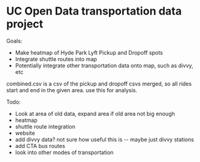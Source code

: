 # UC Open Data transportation data project
Goals:
- Make heatmap of Hyde Park Lyft Pickup and Dropoff spots
- Integrate shuttle routes into map
- Potentially integrate other transportation data onto map, such as divvy, etc


combined.csv is a csv of the pickup and dropoff csvs merged, so all rides start and end in the given area. use this for analysis.

Todo:
- Look at area of old data, expand area if old area not big enough
- heatmap
- shuttle route integration
- website
- add divvy data? not sure how useful this is -- maybe just divvy stations
- add CTA bus routes
- look into other modes of transportation
